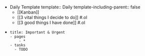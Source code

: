 - Daily Template
  template:: Daily
  template-including-parent:: false
	- [[Kanban]]
	- [[3 vital things I decide to do]] #.ol
	- [[3 good things I have done]] #.ol
- ```
  title: Important & Urgent
  - pages
      - *
  - tasks
  	- TODO
  ```